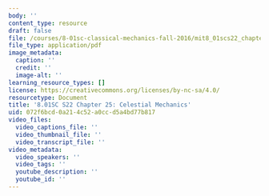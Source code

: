 ```yaml
---
body: ''
content_type: resource
draft: false
file: /courses/8-01sc-classical-mechanics-fall-2016/mit8_01scs22_chapter25new.pdf
file_type: application/pdf
image_metadata:
  caption: ''
  credit: ''
  image-alt: ''
learning_resource_types: []
license: https://creativecommons.org/licenses/by-nc-sa/4.0/
resourcetype: Document
title: '8.01SC S22 Chapter 25: Celestial Mechanics'
uid: 072f6bcd-0a21-4c52-a0cc-d5a4bd77b817
video_files:
  video_captions_file: ''
  video_thumbnail_file: ''
  video_transcript_file: ''
video_metadata:
  video_speakers: ''
  video_tags: ''
  youtube_description: ''
  youtube_id: ''
---
```

